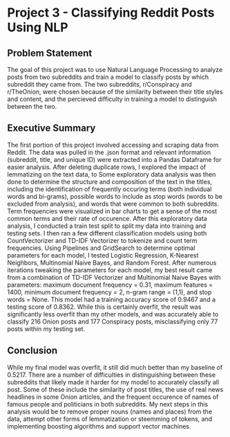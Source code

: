 # Project 3 - Classifying Reddit Posts Using NLP

## Problem Statement
The goal of this project was to use Natural Language Processing to analyze posts from two subreddits and train a model to classify posts by which subreddit they came from. The two subreddits, r/Conspiracy and r/TheOnion, were chosen because of the similarity between their title styles and content, and the percieved difficulty in training a model to distinguish between the two.

## Executive Summary
The first portion of this project involved accessing and scraping data from Reddit. The data was pulled in the .json format and relevant information (subreddit, title, and unique ID) were extracted into a Pandas Dataframe for easier analysis. After deleting duplicate rows, I explored the impact of lemmatizing on the text data, to Some exploratory data analysis was then done to determine the structure and composition of the text in the titles, including the identification of frequently occuring terms (both individual words and bi-grams), possible words to include as stop words (words to be excluded from analysis), and words that were common to both subreddits. Term frequencies were visualized in bar charts to get a sense of the most common terms and their rate of occurence.
After this exploratory data analysis, I conducted a train test split to split my data into training and testing sets. I then ran a few different classification models using both CountVectorizer and TD-IDF Vectorizer to tokenize and count term frequencies. Using Pipelines and GridSearch to determine optimal parameters for each model, I tested Logistic Regression, K-Nearest Neighbors, Multinomial Naive Bayes, and Random Forest. After numerous iterations tweaking the parameters for each model, my best result came from a combination of TD-IDF Vectorizer and Multinomial Naive Bayes with parameters: maximum document frequency = 0.31, maximum features = 1400, minimum document frequency = 2, n-gram range = (1,1), and stop words = None. This model had a training accuracy score of 0.9467 and a testing score of 0.8362. While this is certainly overfit, the result was significantly less overfit than my other models, and was accurately able to classify 216 Onion posts and 177 Conspiracy posts, misclassifying only 77 posts within my testing set.

## Conclusion
While my final model was overfit, it still did much better than my baseline of 0.5217. There are a number of difficulties in distinguishing between these subreddits that likely made it harder for my model to accurately classify all post. Some of these include the similarity of post titles, the use of real news headlines in some Onion articles, and the frequent occurence of names of famous people and politicians in both subreddits. My next steps in this analysis would be to remove proper nouns (names and places) from the data, attempt other forms of lemmatization or steemming of tokens, and implementing boosting algorithms and support vector machines.
